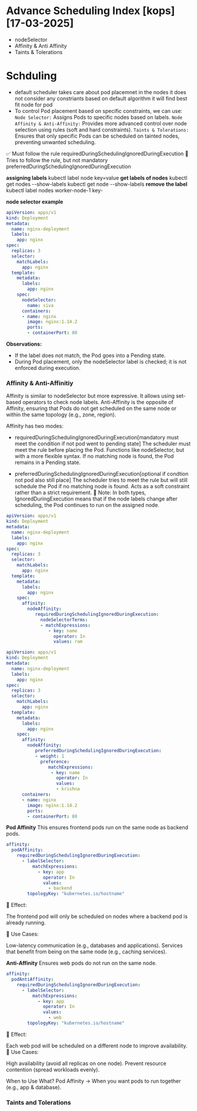 # Advance Scheduling Index [kops][17-03-2025]
- nodeSelector
- Affinity & Anti Affinity
- Taints & Tolerations

# Schduling
- default scheduler takes care about pod placemnet in the nodes it does not consider any constriants based on default algorithm it will find best fit node for pod 
- To control Pod placement based on specific constraints, we can use:
`Node Selector:` Assigns Pods to specific nodes based on labels.
`Node Affinity & Anti-Affinity:` Provides more advanced control over node selection using rules (soft and hard constraints).
`Taints & Tolerations:` Ensures that only specific Pods can be scheduled on tainted nodes, preventing unwanted scheduling.


✅ Must follow the rule	requiredDuringSchedulingIgnoredDuringExecution
🔵 Tries to follow the rule, but not mandatory	preferredDuringSchedulingIgnoredDuringExecution

**assigning labels**
kubectl label node <node-name> key=value
**get labels of nodes**
kubectl get nodes --show-labels
kubectl get node <node-name> --show-labels
**remove the label**
kubectl label nodes worker-node-1 key-

**node selector example**
```yaml
apiVersion: apps/v1
kind: Deployment
metadata:
  name: nginx-deployment
  labels:
    app: nginx
spec:
  replicas: 3
  selector:
    matchLabels:
      app: nginx
  template:
    metadata:
      labels:
        app: nginx
    spec:
      nodeSelector:
        name: siva
      containers:
      - name: nginx
        image: nginx:1.14.2
        ports:
        - containerPort: 80
```
**Observations:**
- If the label does not match, the Pod goes into a Pending state.
- During Pod placement, only the nodeSelector label is checked; it is not enforced during execution.

### Affinity & Anti-Affinitiy

Affinity is similar to nodeSelector but more expressive. It allows using set-based operators to check node labels.
Anti-Affinity is the opposite of Affinity, ensuring that Pods do not get scheduled on the same node or within the same topology (e.g., zone, region).

Affinity has two modes:

- requiredDuringSchedulingIgnoredDuringExecution[mandatory must meet the condition if not pod went to pending state]
The scheduler must meet the rule before placing the Pod.
Functions like nodeSelector, but with a more flexible syntax.
If no matching node is found, the Pod remains in a Pending state.

- preferredDuringSchedulingIgnoredDuringExecution[optional if condtion not pod also still place]
The scheduler tries to meet the rule but will still schedule the Pod if no matching node is found.
Acts as a soft constraint rather than a strict requirement.
📝 Note:
In both types, IgnoredDuringExecution means that if the node labels change after scheduling, the Pod continues to run on the assigned node.

```yaml
apiVersion: apps/v1
kind: Deployment
metadata:
  name: nginx-deployment
  labels:
    app: nginx
spec:
  replicas: 3
  selector:
    matchLabels:
      app: nginx
  template:
    metadata:
      labels:
        app: nginx
    spec:
      affinity:
        nodeAffinity:
           requiredDuringSchedulingIgnoredDuringExecution:
             nodeSelectorTerms:
             - matchExpressions:
                - key: name
                  operator: In
                  values: ram
```

```yaml
apiVersion: apps/v1
kind: Deployment
metadata:
  name: nginx-deployment
  labels:
    app: nginx
spec:
  replicas: 3
  selector:
    matchLabels:
      app: nginx
  template:
    metadata:
      labels:
        app: nginx
    spec:
      affinity:
        nodeAffinity:
           preferredDuringSchedulingIgnoredDuringExecution:
           - weight: 1
             preference:
                matchExpressions:
                 - key: name
                   operator: In
                   values:
                   - krishna
      containers:
      - name: nginx
        image: nginx:1.14.2
        ports:
        - containerPort: 80
```

**Pod Affinity**
This ensures frontend pods run on the same node as backend pods.

```yaml
affinity:
  podAffinity:
    requiredDuringSchedulingIgnoredDuringExecution:
      - labelSelector:
          matchExpressions:
            - key: app
              operator: In
              values:
                - backend
        topologyKey: "kubernetes.io/hostname"
```
📌 Effect:

The frontend pod will only be scheduled on nodes where a backend pod is already running.

📌 Use Cases:

Low-latency communication (e.g., databases and applications).
Services that benefit from being on the same node (e.g., caching services).

**Anti-Affinity**
Ensures web pods do not run on the same node.

```yaml
affinity:
  podAntiAffinity:
    requiredDuringSchedulingIgnoredDuringExecution:
      - labelSelector:
          matchExpressions:
            - key: app
              operator: In
              values:
                - web
        topologyKey: "kubernetes.io/hostname"
```

📌 Effect:

Each web pod will be scheduled on a different node to improve availability.
📌 Use Cases:

High availability (avoid all replicas on one node).
Prevent resource contention (spread workloads evenly).

When to Use What?
Pod Affinity → When you want pods to run together (e.g., app & database).

### Taints and Tolerations






